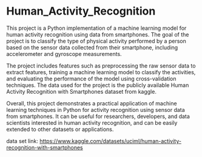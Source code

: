 # Human_Activity_Recognition

This project is a Python implementation of a machine learning model for human activity recognition using data from smartphones. The goal of the project is to classify the type of physical activity performed by a person based on the sensor data collected from their smartphone, including accelerometer and gyroscope measurements.

The project includes features such as preprocessing the raw sensor data to extract features, training a machine learning model to classify the activities, and evaluating the performance of the model using cross-validation techniques. The data used for the project is the publicly available Human Activity Recognition with Smartphones dataset from kaggle.

Overall, this project demonstrates a practical application of machine learning techniques in Python for activity recognition using sensor data from smartphones. It can be useful for researchers, developers, and data scientists interested in human activity recognition, and can be easily extended to other datasets or applications.

data set link: https://www.kaggle.com/datasets/uciml/human-activity-recognition-with-smartphones
